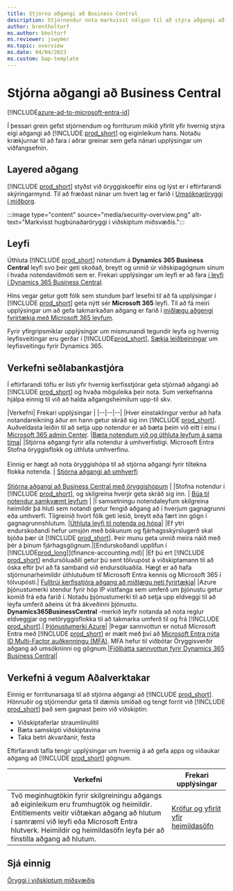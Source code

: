 ```yaml
---
title: Stjórna aðgangi að Business Central
description: Stjórnendur nota markvisst nálgun til að stýra aðgangi að miðborg og getu fyrirtækja.
author: brentholtorf
ms.author: bholtorf
ms.reviewer: jswymer
ms.topic: overview
ms.date: 04/04/2023
ms.custom: bap-template
---
```


# <a name="manage-access-to-business-central"></a>Stjórna aðgangi að Business Central

[!INCLUDE[azure-ad-to-microsoft-entra-id](~/../shared-content/shared/azure-ad-to-microsoft-entra-id.md)]

Í þessari grein gefst stjórnendum og forriturum mikið yfirlit yfir hvernig stýra eigi aðgangi að  [!INCLUDE [prod_short](includes/prod_short.md)]  og eiginleikum hans. Notaðu krækjurnar til að fara í aðrar greinar sem gefa nánari upplýsingar um viðfangsefnin.

## <a name="layered-access"></a>Layered aðgang

[!INCLUDE [prod_short](includes/prod_short.md)] styðst við öryggiskoeftir eins og lýst er í eftirfarandi skýringarmynd. Til að fræðast nánar um hvert lag er farið í  [Umsóknaröryggi í miðborg](/dynamics365/business-central/dev-itpro/security/security-application).

:::image type="content" source="media/security-overview.png" alt-text="Markvisst hugbúnaðaröryggi í viðskiptum miðsvæðis.":::

## <a name="licenses"></a>Leyfi

Úthluta  [!INCLUDE [prod_short](includes/prod_short.md)]  notendum á  **Dynamics 365 Business Central**  leyfi svo þeir geti skoðað, breytt og unnið úr viðskipagögnum sínum í hvaða notendaviðmóti sem er. Frekari upplýsingar um leyfi er að fara  [í leyfi í Dynamics 365 Business Central](/dynamics365/business-central/dev-itpro/deployment/licensing).

Hins vegar getur gott fólk sem stundum þarf lesefni til að fá upplýsingar í  [!INCLUDE [prod_short](includes/prod_short.md)]  geta nýtt sér  **Microsoft 365**  leyfi. Til að fá meiri upplýsingar um að gefa takmarkaðan aðgang er farið í  [miðlægu aðgengi fyrirtækja með  Microsoft 365  leyfum](admin-access-with-m365-license.md).

Fyrir yfirgripsmiklar upplýsingar um mismunandi tegundir leyfa og hvernig leyfisveitingar eru gerðar í  [!INCLUDE[prod_short](includes/prod_short.md)],  [Sækja leiðbeiningar](https://go.microsoft.com/fwlink/?LinkId=866544) um leyfisveitingu fyrir Dynamics 365.

## <a name="business-central-administrator-tasks"></a>Verkefni seðlabankastjóra

Í eftirfarandi töflu er listi yfir hvernig kerfisstjórar geta stjórnað aðgangi að  [!INCLUDE [prod_short](includes/prod_short.md)]  og hvaða möguleika þeir nota. Sum verkefnanna hjálpa einnig til við að halda aðgangsheimilum upp-til skv.

|Verkefni| Frekari upplýsingar |
|--|--|--|
|Hver einstaklingur verður að hafa notandareikning áður en hann getur skráð sig inn [!INCLUDE [prod_short](includes/prod_short.md)]. Auðveldasta leiðin til að setja upp notendur er að bæta þeim við eitt í einu í  [Microsoft 365  admin Center](https://go.microsoft.com/fwlink/p/?linkid=2024339). |[Bæta notendum við og úthluta leyfum á sama tíma](/microsoft-365/admin/add-users/add-users)|
|Stjórna aðgangi fyrir alla notendur á umhverfistigi.  Microsoft Entra Stofna öryggisflokk og úthluta umhverfinu.<br><br> Einnig er hægt að nota öryggishópa til að stjórna aðgangi fyrir tiltekna flokka notenda. | [Stjórna aðgangi að umhverfi](/dynamics365/business-central/dev-itpro/administration/tenant-admin-center-manage-access)<br><br>[Stjórna aðgangi að Business Central með öryggishópum](ui-security-groups.md) |
|Stofna notendur í  [!INCLUDE [prod_short](includes/prod_short.md)], og skilgreina hverjir geta skráð sig inn. | [Búa til notendur samkvæmt leyfum](ui-how-users-permissions.md) |
|Í samsetningu notendaleyfum skilgreina heimildir þá hluti sem notandi getur fengið aðgang að í hverjum gagnagrunni eða umhverfi. Tilgreinið hvort fólk geti lesið, breytt eða fært inn gögn í gagnagrunnshlutum. |[Úthluta leyfi til notenda og hópa](ui-define-granular-permissions.md)|
|Ef ytri endurskoðandi hefur umsjón með bókunum og fjárhagsskýrslugerð skal bjóða þær út [!INCLUDE [prod_short](includes/prod_short.md)]. Þeir munu geta unnið meira náið með þér á þínum fjárhagsgögnum.|[Endurskoðandi upplifun í [!INCLUDE[prod_long](includes/prod_long.md)]](finance-accounting.md)|
|Ef þú ert  [!INCLUDE [prod_short](includes/prod_short.md)]  endursöluaðili getur þú sent tölvupóst á viðskiptamann til að óska eftir því að fá samband við endursöluaðila. Hægt er að hafa stjórnunarheimildir úthlutuðum til  Microsoft Entra  kennis og  Microsoft 365  í tölvupósti.| [Fulltrúi kerfisstjóra aðgang að miðlægu neti fyrirtækja](/dynamics365/business-central/dev-itpro/administration/delegated-admin)|
|Azure þjónustumerki stendur fyrir hóp IP vistfanga sem umferð um þjónustu getur komið frá eða farið í. Notaðu þjónustumerki til að setja upp eldveggi til að leyfa umferð aðeins út frá ákveðinni þjónustu.  **Dynamics365BusinessCentral**  -merkið leyfir notanda að nota reglur eldveggjar og netöryggisflokka til að takmarka umferð til og frá [!INCLUDE [prod_short](includes/prod_short.md)].| [Þjónustumerki Azure](/dynamics365/business-central/dev-itpro/security/security-service-tags)|
|Þegar sannvottun er notuð  Microsoft Entra  með  [!INCLUDE [prod_short](includes/prod_short.md)] er mælt með því að  [Microsoft Entra  nýta ID Multi-Factor auðkenningu (MFA)](/azure/active-directory/authentication/concept-mfa-howitworks). MFA hefur til viðbótar Öryggisverðir aðgang að umsókninni og gögnum.|[Fjölþátta sannvottun fyrir Dynamics 365 Business Central](/dynamics365/business-central/dev-itpro/security/multifactor-authentication)|

## <a name="business-central-developer-tasks"></a>Verkefni á vegum Aðalverktakar

Einnig er forritunarsaga til að stjórna aðgangi að [!INCLUDE [prod_short](includes/prod_short.md)]. Hönnuðir og stjórnendur geta til dæmis smíðað og tengt forrit við  [!INCLUDE [prod_short](includes/prod_short.md)]  það sem gagnast þeim við viðskiptin:  

* Viðskiptaferlar straumlínulítil
* Bæta samskipti viðskiptavina
* Taka betri ákvarðanir, festa

Eftirfarandi tafla tengir upplýsingar um hvernig á að gefa apps og viðaukar aðgang að  [!INCLUDE [prod_short](includes/prod_short.md)]  gögnum.

| Verkefni | Frekari upplýsingar |
|--|--|
|Tvö meginhugtökin fyrir skilgreiningu aðgangs að eiginleikum eru frumhugtök og heimildir. Entitlements veitir víðtækan aðgang að hlutum í samræmi við leyfi eða  Microsoft Entra  hlutverk. Heimildir og heimildasöfn leyfa þér að fínstilla aðgang að hlutum. |[Kröfur og yfirlit yfir heimildasöfn](/dynamics365/business-central/dev-itpro/developer/devenv-entitlements-and-permissionsets-overview)|

## <a name="see-also"></a>Sjá einnig

[Öryggi í viðskiptum miðsvæðis](/dynamics365/business-central/dev-itpro/security/security-and-protection)
